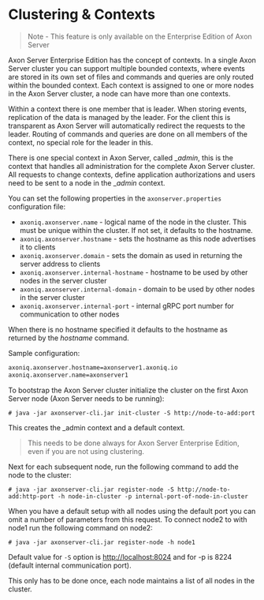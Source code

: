 # Clustering & Contexts

 > Note - This feature is only available on the Enterprise Edition of Axon Server

Axon Server Enterprise Edition has the concept of contexts. In a single Axon Server cluster you can support multiple bounded contexts, where events are stored in its own set of files and 
commands and queries are only routed within the bounded context. Each context is assigned to one or more nodes in the Axon Server cluster, a node can have more than one contexts.

Within a context there is one member that is leader. When storing events, replication of the data is managed by the leader. For the client this is transparent as Axon Server will 
automatically redirect the requests to the leader. Routing of commands and queries are done on all members of the context, no special role for the leader in this.  

There is one special context in Axon Server, called __admin_, this is the context that handles all administration for the complete Axon Server cluster. All requests to change contexts, define application
authorizations and users need to be sent to a node in the __admin_ context.        

You can set the following properties in the `axonserver.properties` configuration file:

* `axoniq.axonserver.name` - logical name of the node in the cluster. This must be unique within the cluster. If not set, it defaults to the hostname.
* `axoniq.axonserver.hostname` - sets the hostname as this node advertises it to clients
* `axoniq.axonserver.domain` - sets the domain as used in returning the server address to clients
* `axoniq.axonserver.internal-hostname` - hostname to be used by other nodes in the server cluster
* `axoniq.axonserver.internal-domain` - domain to be used by other nodes in the server cluster
* `axoniq.axonserver.internal-port` - internal gRPC port number for communication to other nodes

When there is no hostname specified it defaults to the hostname as returned by the _hostname_ command. 

Sample configuration:

```bash
axoniq.axonserver.hostname=axonserver1.axoniq.io
axoniq.axonserver.name=axonserver1
```

To bootstrap the Axon Server cluster initialize the cluster on the first Axon Server node (Axon Server needs to be running):

```text
# java -jar axonserver-cli.jar init-cluster -S http://node-to-add:port 
```

This creates the _admin context and a default context. 

 > This needs to be done always for Axon Server Enterprise Edition, even if you are not using clustering.  


Next for each subsequent node, run the following command to add the node to the cluster:

```text
# java -jar axonserver-cli.jar register-node -S http://node-to-add:http-port -h node-in-cluster -p internal-port-of-node-in-cluster
```

When you have a default setup with all nodes using the default port you can omit a number of parameters from this request. To connect node2 to with node1 run the following command on node2:

```text
# java -jar axonserver-cli.jar register-node -h node1
```

Default value for `-S` option is [http://localhost:8024](http://localhost:8024) and for -p is 8224 \(default internal communication port\).

This only has to be done once, each node maintains a list of all nodes in the cluster.


